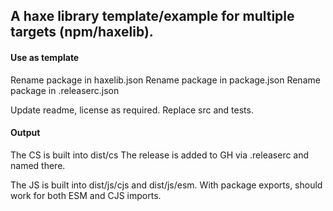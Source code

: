 ## A haxe library template/example for multiple targets (npm/haxelib).

#### Use as template

Rename package in haxelib.json
Rename package in package.json
Rename package in .releaserc.json

Update readme, license as required.
Replace src and tests.

#### Output

The CS is built into dist/cs
The release is added to GH via .releaserc and named there. 

The JS is built into dist/js/cjs and dist/js/esm.
With package exports, should work for both ESM and CJS imports.
